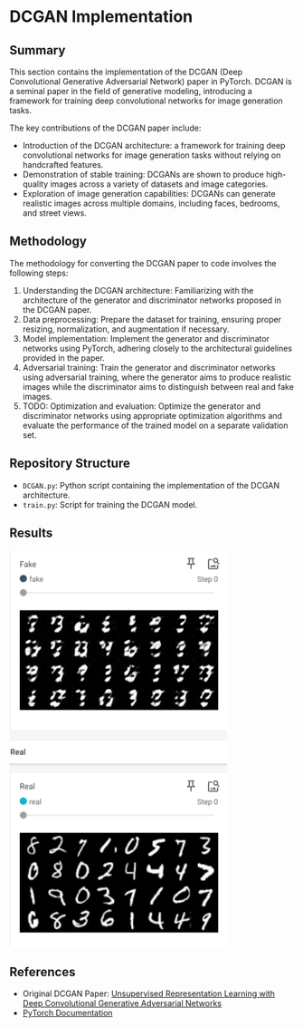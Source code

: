 # DCGAN Implementation

## Summary

This section contains the implementation of the DCGAN (Deep Convolutional Generative Adversarial Network) paper in PyTorch. DCGAN is a seminal paper in the field of generative modeling, introducing a framework for training deep convolutional networks for image generation tasks.

The key contributions of the DCGAN paper include:

- Introduction of the DCGAN architecture: a framework for training deep convolutional networks for image generation tasks without relying on handcrafted features.
- Demonstration of stable training: DCGANs are shown to produce high-quality images across a variety of datasets and image categories.
- Exploration of image generation capabilities: DCGANs can generate realistic images across multiple domains, including faces, bedrooms, and street views.

## Methodology

The methodology for converting the DCGAN paper to code involves the following steps:

1. Understanding the DCGAN architecture: Familiarizing with the architecture of the generator and discriminator networks proposed in the DCGAN paper.
2. Data preprocessing: Prepare the dataset for training, ensuring proper resizing, normalization, and augmentation if necessary.
3. Model implementation: Implement the generator and discriminator networks using PyTorch, adhering closely to the architectural guidelines provided in the paper.
4. Adversarial training: Train the generator and discriminator networks using adversarial training, where the generator aims to produce realistic images while the discriminator aims to distinguish between real and fake images.
5. TODO: Optimization and evaluation: Optimize the generator and discriminator networks using appropriate optimization algorithms and evaluate the performance of the trained model on a separate validation set.

## Repository Structure

- `DCGAN.py`: Python script containing the implementation of the DCGAN architecture.
- `train.py`: Script for training the DCGAN model.
<!-- - `generate_samples.py`: Script for generating samples using the trained generator.
- `requirements.txt`: List of Python dependencies for reproducing the environment. -->

## Results
![fig1](./images/DCGAN_10epochs.png)

## References

- Original DCGAN Paper: [Unsupervised Representation Learning with Deep Convolutional Generative Adversarial Networks](https://arxiv.org/abs/1511.06434)
- [PyTorch Documentation](https://pytorch.org/docs/stable/index.html)